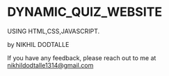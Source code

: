 # DYNAMIC_QUIZ_WEBSITE
USING HTML,CSS,JAVASCRIPT.

by NIKHIL DODTALLE






















If you have any feedback, please reach out to me at nikhildodtalle1314@gmail.com

